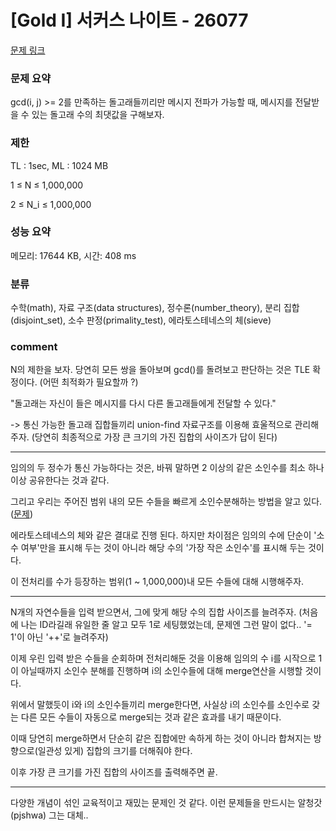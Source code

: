 
# [Gold I] 서커스 나이트 - 26077

[문제 링크](https://www.acmicpc.net/problem/26077)

### 문제 요약

<p> gcd(i, j) >= 2를 만족하는 돌고래들끼리만 메시지 전파가 가능할 때, 메시지를 전달받을 수 있는 돌고래 수의 최댓값을 구해보자. </p>

### 제한

TL : 1sec, ML : 1024 MB

1 ≤ N ≤ 1,000,000

2 ≤ N_i ≤ 1,000,000

### 성능 요약

메모리: 17644 KB, 시간: 408 ms

### 분류

수학(math), 자료 구조(data structures), 정수론(number_theory), 분리 집합(disjoint_set), 소수 판정(primality_test), 에라토스테네스의 체(sieve)

### comment

N의 제한을 보자. 당연히 모든 쌍을 돌아보며 gcd()를 돌려보고 판단하는 것은 TLE 확정이다. (어떤 최적화가 필요할까 ?)

"돌고래는 자신이 들은 메시지를 다시 다른 돌고래들에게 전달할 수 있다."

-> 통신 가능한 돌고래 집합들끼리 union-find 자료구조를 이용해 효울적으로 관리해주자. (당연히 최종적으로 가장 큰 크기의 가진 집합의 사이즈가 답이 된다)

-----------------------------------------------------------------------------------------------------------------------------------------------------------------------

임의의 두 정수가 통신 가능하다는 것은, 바꿔 말하면 2 이상의 같은 소인수를 최소 하나 이상 공유한다는 것과 같다.

그리고 우리는 주어진 범위 내의 모든 수들을 빠르게 소인수분해하는 방법을 알고 있다.([문제](https://www.acmicpc.net/problem/16563))

에라토스테네스의 체와 같은 결대로 진행 된다. 하지만 차이점은 임의의 수에 단순이 '소수 여부'만을 표시해 두는 것이 아니라 해당 수의 '가장 작은 소인수'를 표시해 두는 것이다.

이 전처리를 수가 등장하는 범위(1 ~ 1,000,000)내 모든 수들에 대해 시행해주자.

-----------------------------------------------------------------------------------------------------------------------------------------------------------------------

N개의 자연수들을 입력 받으면서, 그에 맞게 해당 수의 집합 사이즈를 늘려주자. (처음에 나는 ID라길래 유일한 줄 알고 모두 1로 세팅했었는데, 문제엔 그런 말이 없다.. '= 1'이 아닌 '++'로 늘려주자)

이제 우린 입력 받은 수들을 순회하며 전처리해둔 것을 이용해 임의의 수 i를 시작으로 1이 아닐때까지 소인수 분해를 진행하며 i의 소인수들에 대해 merge연산을 시행할 것이다.

위에서 말했듯이 i와 i의 소인수들끼리 merge한다면, 사실상 i의 소인수를 소인수로 갖는 다른 모든 수들이 자동으로 merge되는 것과 같은 효과를 내기 때문이다.

이때 당연히 merge하면서 단순히 같은 집합에만 속하게 하는 것이 아니라 합쳐지는 방향으로(일관성 있게) 집합의 크기를 더해줘야 한다.

이후 가장 큰 크기를 가진 집합의 사이즈를 출력해주면 끝.

-----------------------------------------------------------------------------------------------------------------------------------------------------------------------

다양한 개념이 섞인 교육적이고 재밌는 문제인 것 같다. 이런 문제들을 만드시는 알청갓(pjshwa) 그는 대체..
